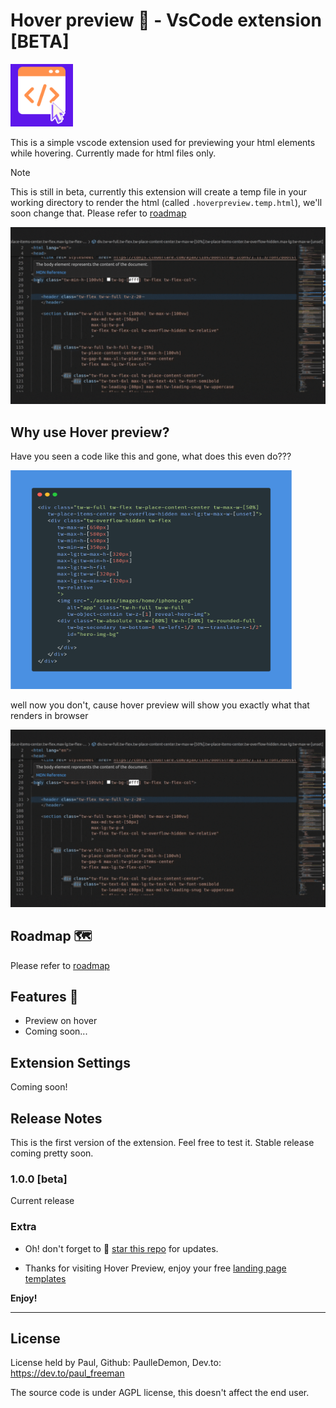 # Hover preview 🚀 - VsCode extension [BETA] 

<p>
    <img src="https://raw.githubusercontent.com/PaulleDemon/Hover-Preview/main/icons/hover-preview.png" width="100" height="100" alt="preview">
</p>

This is a simple vscode extension used for previewing your html elements while hovering.
Currently made for html files only.

>[!NOTE]
This is still in beta, currently this extension will create a temp file in your working directory to render the html (called `.hoverpreview.temp.html`), we'll soon change that. Please refer to [roadmap](roadmap.md)

![preview](https://raw.githubusercontent.com/PaulleDemon/Hover-Preview/main/documentation/images/preview.gif)

## Why use Hover preview?

Have you seen a code like this and gone, what does this even do???

<p>
    <img src="https://raw.githubusercontent.com/PaulleDemon/Hover-Preview/main/documentation/images/tailwind-code.png" width="450" height="350" alt="preview">
</p>


well now you don't, cause hover preview will show you exactly what that renders in browser

![preview](https://raw.githubusercontent.com/PaulleDemon/Hover-Preview/main/documentation/images/preview.gif)

## Roadmap 🗺️

Please refer to [roadmap](roadmap.md) 

## Features 🌟
* Preview on hover
* Coming soon...

## Extension Settings

Coming soon!



## Release Notes

This is the first version of the extension. Feel free to test it. Stable release coming pretty soon.

### 1.0.0 [beta]

Current release

### Extra

* Oh! don't forget to 🌟 [star this repo](https://github.com/PaulleDemon/Hover-Preview) for updates.

* Thanks for visiting Hover Preview, enjoy your free [landing page templates](https://github.com/PaulleDemon/landing-pages)


**Enjoy!**

---

## License
License held by Paul, Github: PaulleDemon, Dev.to: https://dev.to/paul_freeman

The source code is under AGPL license, this doesn't affect the end user. 

